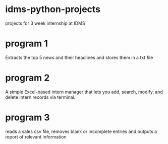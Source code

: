 # idms-python-projects
projects for 3 week internship at IDMS

# program 1
Extracts the top 5 news and their headlines and stores them in a txt file

# program 2
A simple Excel-based intern manager that lets you add, search, modify, and delete intern records via terminal.

# program 3
reads a sales csv file, removes blank or incomplete entries and outputs a report of relevant information